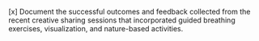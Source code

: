 [x] Document the successful outcomes and feedback collected from the recent creative sharing sessions that incorporated guided breathing exercises, visualization, and nature-based activities.